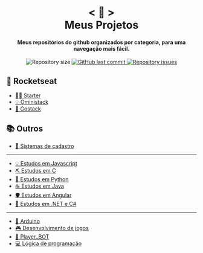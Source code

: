 <h1 align="center">
    < 📖 > <br>
    Meus Projetos
</h1>
  
<h4 align="center">
  Meus repositórios do github organizados por categoria, para uma navegação mais fácil.
</h4>

<p align="center"> 

  <img alt="Repository size" src="https://img.shields.io/github/repo-size/Nerd0000/Meus-Projetos.svg">

  <a href="https://github.com/Nerd0000/Meus-Projetos/commits/master">
    <img alt="GitHub last commit" src="https://img.shields.io/github/last-commit/Nerd0000/Meus-Projetos.svg">
  </a>

  <a href="https://github.com/Nerd0000/Meus-Projetos/issues">
    <img alt="Repository issues" src="https://img.shields.io/github/issues/Nerd0000/Meus-Projetos.svg">
  </a>

</p>

## 🚀 Rocketseat
- [👨‍🎓 Starter](https://github.com/Nerd0000/Starter)
- [💡 Oministack](./src/omni.md)
- [🚀 Gostack](https://github.com/Nerd0000/go-stack)

## 📚 Outros
- [👥 Sistemas de cadastro](./src/crud.md)
- - -
- [💡 Estudos em Javascript](./src/js.md)
- [⛏ Estudos em C](https://github.com/Nerd0000/Estudos-em-C)
- [🐍 Estudos em Python](./src/py.md)
- [☕ Estudos em Java](./src/java.md)
- [🛡️ Estudos em Angular](https://github.com/Nerd0000/Listagem-cursos)
- [🔮 Estudos em .NET e C#](https://github.com/Nerd0000/Estudando-.Net-e-CS)
- - -
- [🔩 Arduino](https://www.tinkercad.com/users/7kbRcmKM7hu-nerd0000?category=circuits&sort=likes&view_mode=default)
- [🎮 Desenvolvimento de jogos](https://github.com/Nerd0000/Desenvolvimento-de-jogos)
- [🔵 Player_BOT](https://github.com/Nerd0000/Player-discord-bot)
- [💻 Lógica de programação](https://github.com/Nerd0000/Logica-com-Portugol)
